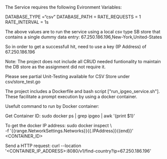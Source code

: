 The Service requires the following Evironment Variables:

DATABASE_TYPE =“csv”
DATABASE_PATH = <path to data.csv> 
RATE_REQUESTS = 1
RATE_INTERVAL = 1s

The above values are to run the service using a local csv type SB store that contains a single dummy data entry:
67.250.186.196,New-York,United-States

So in order to get a successfull hit, need to use a key (IP Address) of 67.250.186.196

Note: The project does not include all CRUD needed funtionality to maintain the DB store as the assignment did not require it.

Please see partial Unit-Testing available for CSV Store under csv/store_test.go

The project includes a Dockerfile and bash script ["run_ipgeo_service.sh"].
These facilitate a prompt execution by using a docker container.

Usefult command to run by Docker container:

Get Container ID:
sudo docker ps | grep ipgeo | awk '{print $1}'

To get the docker IP address:
sudo docker inspect \                                              
  -f '{{range.NetworkSettings.Networks}}{{.IPAddress}}{{end}}' <CONTAINER_ID>


Send a HTTP request:
curl --location '<CONTAINER_IP_ADDRESS>:8080/v1/find-country?ip=67.250.186.196'
